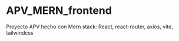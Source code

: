 # APV_MERN_frontend
Proyecto APV hecho con Mern stack: React, react-router, axios, vite, tailwindcss
